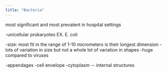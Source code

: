 ```yaml
---
title: "Bacteria"
---
```

most significant and most prevalent in hospital settings

-unicellular prokaryotes
EX. E. coli

-size: most fit in the range of 1-10 micrometers is their longest dimension
-lots of variation in size but not a whole lot of variation in shapes
-huge compared to viruses

-appendages
-cell envelope
-cytoplasm -- internal structures

